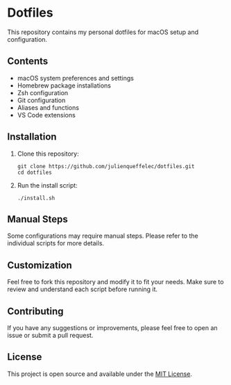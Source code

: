 # Dotfiles

This repository contains my personal dotfiles for macOS setup and configuration.

## Contents

- macOS system preferences and settings
- Homebrew package installations
- Zsh configuration
- Git configuration
- Aliases and functions
- VS Code extensions

## Installation

1. Clone this repository:

   ```
   git clone https://github.com/julienqueffelec/dotfiles.git
   cd dotfiles
   ```

2. Run the install script:
   ```
   ./install.sh
   ```

## Manual Steps

Some configurations may require manual steps. Please refer to the individual scripts for more details.

## Customization

Feel free to fork this repository and modify it to fit your needs. Make sure to review and understand each script before running it.

## Contributing

If you have any suggestions or improvements, please feel free to open an issue or submit a pull request.

## License

This project is open source and available under the [MIT License](LICENSE).
